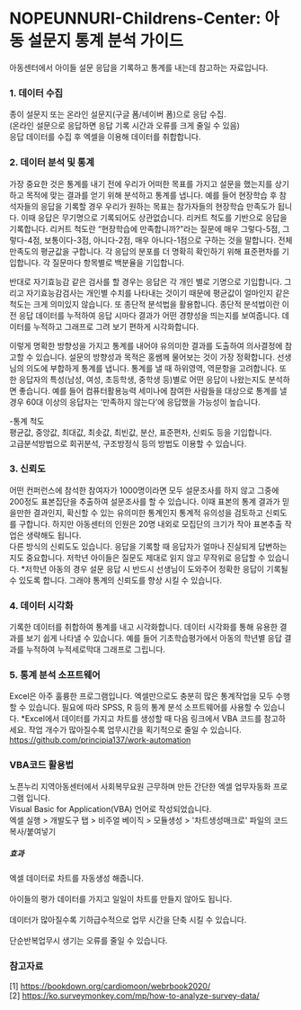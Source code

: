 # NOPEUNNURI-Childrens-Center: 아동 설문지 통계 분석 가이드

아동센터에서 아이들 설문 응답을 기록하고 통계를 내는데 참고하는 자료입니다.    

### 1. 데이터 수집

종이 설문지 또는 온라인 설문지(구글 폼/네이버 폼)으로 응답 수집.    
(온라인 설문으로 응답하면 응답 기록 시간과 오류를 크게 줄일 수 있음)    
응답 데이터를 수집 후 엑셀을 이용해 데이터를 취합합니다.    


### 2. 데이터 분석 및 통계    

가장 중요한 것은 통계를 내기 전에 우리가 어떠한 목표를 가지고 설문을 했는지를 상기하고 목적에 맞는 결과를 얻기 위해 분석하고 통계를 냅니다. 예를 들어 현장학습 후 참석자들의 응답을 기록할 경우 우리가 원하는 목표는 참가자들의 현장학습 만족도가 됩니다. 이때 응답은 무기명으로 기록되어도 상관없습니다. 리커트 척도를 기반으로 응답을 기록합니다. 리커트 척도란 “현장학습에 만족합니까?”라는 질문에 매우 그렇다-5점, 그렇다-4점, 보통이다-3점, 아니다-2점, 매우 아니다-1점으로 구하는 것을 말합니다.
전체 만족도의 평균값을 구합니다. 각 응답의 분포를 더 명확히 확인하기 위해 표준편차를 기입합니다. 각 질문마다 항목별로 백분율을 기입합니다.   

반대로 자기효능감 같은 검사를 할 경우는 응답은 각 개인 별로 기명으로 기입합니다. 그리고 자기효능감검사는 개인별 수치를 나타내는 것이기 때문에 평균값이 얼마인지 같은 척도는 크게 의미있지 않습니다. 또 종단적 분석법을 활용합니다. 종단적 분석법이란 이전 응답 데이터를 누적하여 응답 시마다 결과가 어떤 경향성을 띄는지를 보여줍니다. 데이터를 누적하고 그래프로 그려 보기 편하게 시각화합니다.   

이렇게 명확한 방향성을 가지고 통계를 내어야 유의미한 결과를 도출하여 의사결정에 참고할 수 있습니다. 설문의 방향성과 목적은 홍쌤께 물어보는 것이 가장 정확합니다. 선생님의 의도에 부합하게 통계를 냅니다. 통계를 낼 때 하위영역, 역문항을 고려합니다. 또한 응답자의 특성(남성, 여성, 초등학생, 중학생 등)별로 어떤 응답이 나왔는지도 분석하면 좋습니다. 예를 들어 컴퓨터활용능력 세미나에 참여한 사람들을 대상으로 통계를 낼 경우 60대 이상의 응답자는 ‘만족하지 않는다’에 응답했을 가능성이 높습니다.   
    
-통계 척도    
평균값, 중앙값, 최대값, 최솟값, 최빈값, 분산, 표준편차, 신뢰도 등을 기입합니다.    
고급분석방법으로 회귀분석, 구조방정식 등의 방법도 이용할 수 있습니다.   

### 3. 신뢰도    
    
어떤 컨퍼런스에 참석한 참여자가 1000명이라면 모두 설문조사를 하지 않고 그중에 200정도 표본집단을 추출하여 설문조사를 할 수 있습니다. 이때 표본의 통계 결과가 믿을만한 결과인지, 확신할 수 있는 유의미한 통계인지 통계적 유의성을 검토하고 신뢰도를 구합니다. 하지만 아동센터의 인원은 20명 내외로 모집단의 크기가 작아 표본추출 작업은 생략해도 됩니다.    
다른 방식의 신뢰도도 있습니다. 응답을 기록할 때 응답자가 얼마나 진실되게 답변하는지도 중요합니다. 저학년 아이들은 질문도 제대로 읽지 않고 무작위로 응답할 수 있습니다.
*저학년 아동의 경우 설문 응답 시 반드시 선생님이 도와주어 정확한 응답이 기록될 수 있도록 합니다. 그래야 통계의 신뢰도를 향상 시킬 수 있습니다.

### 4. 데이터 시각화    
    
기록한 데이터를 취합하여 통계를 내고 시각화합니다. 데이터 시각화를 통해 유용한 결과를 보기 쉽게 나타낼 수 있습니다. 예를 들어 기초학습평가에서 아동의 학년별 응답 결과를 누적하여 누적세로막대 그래프로 그립니다.   

### 5. 통계 분석 소프트웨어    
    
Excel은 아주 훌륭한 프로그램입니다. 엑셀만으로도 충분히 많은 통계작업을 모두 수행할 수 있습니다. 필요에 따라 SPSS, R 등의 통계 분석 소프트웨어를 사용할 수 있습니다. 
*Excel에서 데이터를 가지고 차트를 생성할 때 다음 링크에서 VBA 코드를 참고하세요. 작업 개수가 많아질수록 업무시간을 획기적으로 줄일 수 있습니다.
https://github.com/principia137/work-automation   
    
### VBA코드 활용법
노픈누리 지역아동센터에서 사회복무요원 근무하며 만든 간단한 엑셀 업무자동화 프로그램 입니다.  
Visual Basic for Application(VBA) 언어로 작성되었습니다.  
엑셀 실행 > 개발도구 탭 > 비주얼 베이직 > 모듈생성 > '차트생성매크로' 파일의 코드 복사/붙여넣기  

##### 효과
엑셀 데이터로 차트를 자동생성 해줍니다.<br/>     
아이들의 평가 데이터를 가지고 일일이 차트를 만들지 않아도 됩니다.<br/>          
데이터가 많아질수록 기하급수적으로 업무 시간을 단축 시킬 수 있습니다.<br/>         
단순반복업무시 생기는 오류를 줄일 수 있습니다.<br/>  

    
### 참고자료    
[1] https://bookdown.org/cardiomoon/webrbook2020/       
[2] https://ko.surveymonkey.com/mp/how-to-analyze-survey-data/
